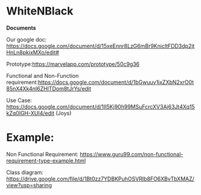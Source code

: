 # WhiteNBlack
<b>Documents</b>

Our google doc: https://docs.google.com/document/d/15xeEnnr8LzG6mBr9KnicltFDD3dp2jtHnLn8pkixMXo/edit#

Prototype:https://marvelapp.com/prototype/50c9g36

Functional and Non-Function requirement:https://docs.google.com/document/d/1bGwuuv1jxZXbN2xrO0t85nX4Xk4nI6ZHITDom8tJrYs/edit

Use Case: https://docs.google.com/document/d/1II5Kj90h99MSuFcrcXV3Aj63Jt4Xq15kZq0IGH-XUI4/edit (Joys)

# Example:

Non Functional Requirement: https://www.guru99.com/non-functional-requirement-type-example.html

Class diagram: https://drive.google.com/file/d/1Bt0zz7YDBKPuhOSVRIb8FO6XBvTbXMAZ/view?usp=sharing

